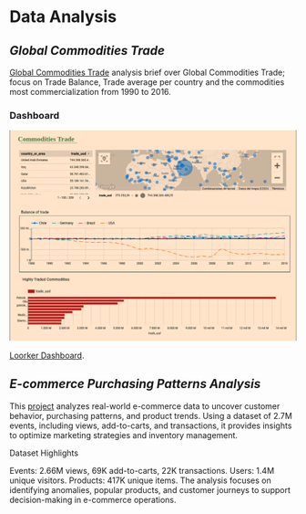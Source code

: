 # **Data Analysis**

## *Global Commodities Trade*

[Global Commodities Trade](/global-commodity-trade-until2016.ipynb) analysis brief over Global Commodities Trade; focus on Trade Balance, Trade average per country and the commodities most 
commercialization from 1990 to 2016.

### Dashboard
![alt text](https://github.com/cristianBMJ/Data_Analysis_Projects/blob/main/dashboard.png)

[Loorker Dashboard]( https://lookerstudio.google.com/s/oe_5i8H4_cU ).

## *E-commerce Purchasing Patterns Analysis*

This [project](analyzing-purchasing-patterns.ipynb) analyzes real-world e-commerce data to uncover customer behavior, purchasing patterns, and product trends. Using a dataset of 2.7M events, including views, add-to-carts, and transactions, it provides insights to optimize marketing strategies and inventory management.

Dataset Highlights

Events: 2.66M views, 69K add-to-carts, 22K transactions.
Users: 1.4M unique visitors.
Products: 417K unique items.
The analysis focuses on identifying anomalies, popular products, and customer journeys to support decision-making in e-commerce operations.

